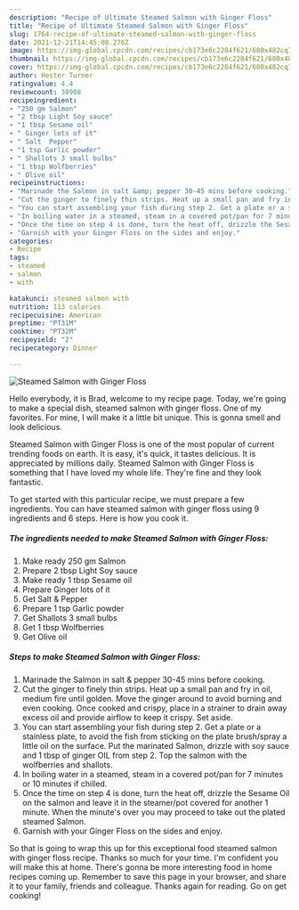 ```yaml
---
description: "Recipe of Ultimate Steamed Salmon with Ginger Floss"
title: "Recipe of Ultimate Steamed Salmon with Ginger Floss"
slug: 1764-recipe-of-ultimate-steamed-salmon-with-ginger-floss
date: 2021-12-21T14:45:08.276Z
image: https://img-global.cpcdn.com/recipes/cb173e6c2284f621/680x482cq70/steamed-salmon-with-ginger-floss-recipe-main-photo.jpg
thumbnail: https://img-global.cpcdn.com/recipes/cb173e6c2284f621/680x482cq70/steamed-salmon-with-ginger-floss-recipe-main-photo.jpg
cover: https://img-global.cpcdn.com/recipes/cb173e6c2284f621/680x482cq70/steamed-salmon-with-ginger-floss-recipe-main-photo.jpg
author: Hester Turner
ratingvalue: 4.4
reviewcount: 30908
recipeingredient:
- "250 gm Salmon"
- "2 tbsp Light Soy sauce"
- "1 tbsp Sesame oil"
- " Ginger lots of it"
- " Salt  Pepper"
- "1 tsp Garlic powder"
- " Shallots 3 small bulbs"
- "1 tbsp Wolfberries"
- " Olive oil"
recipeinstructions:
- "Marinade the Salmon in salt &amp; pepper 30-45 mins before cooking."
- "Cut the ginger to finely thin strips. Heat up a small pan and fry in oil, medium fire until golden. Move the ginger around to avoid burning and even cooking. Once cooked and crispy, place in a strainer to drain away excess oil and provide airflow to keep it crispy. Set aside."
- "You can start assembling your fish during step 2. Get a plate or a stainless plate, to avoid the fish from sticking on the plate brush/spray a little oil on the surface. Put the marinated Salmon, drizzle with soy sauce and 1 tbsp of ginger OIL from step 2. Top the salmon with the wolfberries and shallots."
- "In boiling water in a steamed, steam in a covered pot/pan for 7 minutes or 10 minutes if chilled."
- "Once the time on step 4 is done, turn the heat off, drizzle the Sesame Oil on the salmon and leave it in the steamer/pot covered for another 1 minute. When the minute&#39;s over you may proceed to take out the plated steamed Salmon."
- "Garnish with your Ginger Floss on the sides and enjoy."
categories:
- Recipe
tags:
- steamed
- salmon
- with

katakunci: steamed salmon with 
nutrition: 113 calories
recipecuisine: American
preptime: "PT31M"
cooktime: "PT32M"
recipeyield: "2"
recipecategory: Dinner

---
```



![Steamed Salmon with Ginger Floss](https://img-global.cpcdn.com/recipes/cb173e6c2284f621/680x482cq70/steamed-salmon-with-ginger-floss-recipe-main-photo.jpg)

Hello everybody, it is Brad, welcome to my recipe page. Today, we're going to make a special dish, steamed salmon with ginger floss. One of my favorites. For mine, I will make it a little bit unique. This is gonna smell and look delicious.

Steamed Salmon with Ginger Floss is one of the most popular of current trending foods on earth. It is easy, it's quick, it tastes delicious. It is appreciated by millions daily. Steamed Salmon with Ginger Floss is something that I have loved my whole life. They're fine and they look fantastic.




To get started with this particular recipe, we must prepare a few ingredients. You can have steamed salmon with ginger floss using 9 ingredients and 6 steps. Here is how you cook it.

<!--inarticleads1-->

##### The ingredients needed to make Steamed Salmon with Ginger Floss:

1. Make ready 250 gm Salmon
1. Prepare 2 tbsp Light Soy sauce
1. Make ready 1 tbsp Sesame oil
1. Prepare  Ginger lots of it
1. Get  Salt &amp; Pepper
1. Prepare 1 tsp Garlic powder
1. Get  Shallots 3 small bulbs
1. Get 1 tbsp Wolfberries
1. Get  Olive oil




<!--inarticleads2-->

##### Steps to make Steamed Salmon with Ginger Floss:

1. Marinade the Salmon in salt &amp; pepper 30-45 mins before cooking.
1. Cut the ginger to finely thin strips. Heat up a small pan and fry in oil, medium fire until golden. Move the ginger around to avoid burning and even cooking. Once cooked and crispy, place in a strainer to drain away excess oil and provide airflow to keep it crispy. Set aside.
1. You can start assembling your fish during step 2. Get a plate or a stainless plate, to avoid the fish from sticking on the plate brush/spray a little oil on the surface. Put the marinated Salmon, drizzle with soy sauce and 1 tbsp of ginger OIL from step 2. Top the salmon with the wolfberries and shallots.
1. In boiling water in a steamed, steam in a covered pot/pan for 7 minutes or 10 minutes if chilled.
1. Once the time on step 4 is done, turn the heat off, drizzle the Sesame Oil on the salmon and leave it in the steamer/pot covered for another 1 minute. When the minute&#39;s over you may proceed to take out the plated steamed Salmon.
1. Garnish with your Ginger Floss on the sides and enjoy.




So that is going to wrap this up for this exceptional food steamed salmon with ginger floss recipe. Thanks so much for your time. I'm confident you will make this at home. There's gonna be more interesting food in home recipes coming up. Remember to save this page in your browser, and share it to your family, friends and colleague. Thanks again for reading. Go on get cooking!
